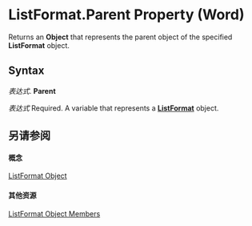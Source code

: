 
# ListFormat.Parent Property (Word)

Returns an  **Object** that represents the parent object of the specified **ListFormat** object.


## Syntax

 _表达式_. **Parent**

 _表达式_ Required. A variable that represents a **[ListFormat](74773fd6-b713-34d4-b7be-f543c983008d.md)** object.


## 另请参阅


#### 概念


[ListFormat Object](74773fd6-b713-34d4-b7be-f543c983008d.md)
#### 其他资源


[ListFormat Object Members](http://msdn.microsoft.com/library/daf87b14-29a3-c5d9-ab43-8465237c02da%28Office.15%29.aspx)